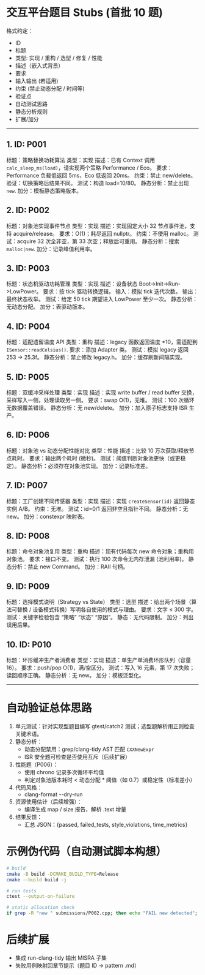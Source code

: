 # 交互平台题目 Stubs (首批 10 题)

格式约定：
- ID
- 标题
- 类型: 实现 / 重构 / 选型 / 修复 / 性能
- 描述（嵌入式背景）
- 要求
- 输入输出 (若适用)
- 约束 (禁止动态分配 / 时间等)
- 验证点
- 自动测试思路
- 静态分析规则
- 扩展/加分

---

## 1. ID: P001
标题：策略替换功耗算法
类型：实现
描述：已有 Context 调用 `calc_sleep_ms(load)`，请实现两个策略 Performance / Eco。
要求：Performance 负载低返回 5ms，Eco 低返回 20ms。
约束：禁止 new/delete。
验证：切换策略后结果不同。
测试：构造 load=10/80。
静态分析：禁止出现 `new`.
加分：模板静态策略版本。

## 2. ID: P002
标题：对象池实现事件节点
类型：实现
描述：实现固定大小 32 节点事件池，支持 acquire/release。
要求：O(1)；耗尽返回 nullptr。
约束：不使用 malloc。
测试：acquire 32 次全非空，第 33 次空；释放后可重用。
静态分析：搜索 `malloc|new`.
加分：记录峰值利用率。

## 3. ID: P003
标题：状态机驱动功耗管理
类型：实现
描述：设备状态 Boot->Init->Run->LowPower。
要求：按 tick 驱动转换逻辑。
输入：模拟 tick 迭代次数。
输出：最终状态枚举。
测试：给定 50 tick 期望进入 LowPower 至少一次。
静态分析：无动态分配。
加分：表驱动版本。

## 4. ID: P004
标题：适配遗留温度 API
类型：重构
描述：legacy 函数返回温度 *10，需适配到 `ISensor::readCelsius()`.
要求：添加 Adapter 类。
测试：模拟 legacy 返回 253 → 25.3f。
静态分析：禁止修改 legacy.h。
加分：缓存刷新间隔实现。

## 5. ID: P005
标题：双缓冲采样处理
类型：实现
描述：实现 write buffer / read buffer 交换，采样写入一侧，处理读取另一侧。
要求：swap O(1)，无堆。
测试：100 次循环无数据覆盖错误。
静态分析：无 new/delete。
加分：加入原子标志支持 ISR 生产。

## 6. ID: P006
标题：对象池 vs 动态分配性能对比
类型：性能
描述：比较 10 万次获取/释放节点耗时。
要求：输出两个耗时 (微秒)。
测试：阈值判断对象池更快（或更稳定）。
静态分析：必须存在对象池实现。
加分：记录标准差。

## 7. ID: P007
标题：工厂创建不同传感器
类型：实现
描述：实现 `createSensor(id)` 返回静态实例 A/B。
约束：无堆。
测试：id=0/1 返回非空且指针不同。
静态分析：无 new。
加分：constexpr 映射表。

## 8. ID: P008
标题：命令对象池复用
类型：重构
描述：现有代码每次 new 命令对象；重构用对象池。
要求：接口不变。
测试：执行 100 次命令无内存泄漏 (池利用率)。
静态分析：禁止 new Command。
加分：RAII 句柄。

## 9. ID: P009
标题：选择模式说明（Strategy vs State）
类型：选型
描述：给出两个场景（算法可替换 / 设备模式转换）写明各自使用的模式与理由。
要求：文字 ≤ 300 字。
测试：关键字检验包含 “策略” “状态” “原因”。
静态：无代码限制。
加分：列出误用后果。

## 10. ID: P010
标题：环形缓冲生产者消费者
类型：实现
描述：单生产单消费环形队列（容量 16）。
要求：push/pop O(1)，满/空区分。
测试：写入 16 元素，第 17 次失败；读回顺序正确。
静态分析：无 new。
加分：模板泛型化。

---

# 自动验证总体思路

1. 单元测试：针对实现型题目编写 gtest/catch2 测试；选型题解析用正则检查关键术语。
2. 静态分析：
   - 动态分配禁用：grep/clang-tidy AST 匹配 `CXXNewExpr`
   - ISR 安全题可检查是否使用互斥（后续扩展）
3. 性能题（P006）：
   - 使用 chrono 记录多次循环平均值
   - 判定对象池版本耗时 < 动态分配 * 阈值（如 0.7）或稳定性（标准差小）
4. 代码风格：
   - clang-format --dry-run
5. 资源使用估计（后续增强）：
   - 编译生成 map / size 报告，解析 .text 增量
6. 结果反馈：
   - 汇总 JSON：{passed, failed_tests, style_violations, time_metrics}

# 示例伪代码（自动测试脚本构想）
```bash
# build
cmake -B build -DCMAKE_BUILD_TYPE=Release
cmake --build build -j

# run tests
ctest --output-on-failure

# static allocation check
if grep -R "new " submissions/P002.cpp; then echo "FAIL new detected"; fi
```

# 后续扩展
- 集成 run-clang-tidy 输出 MISRA 子集
- 失败用例映射回章节提示（题目 ID -> pattern .md）
